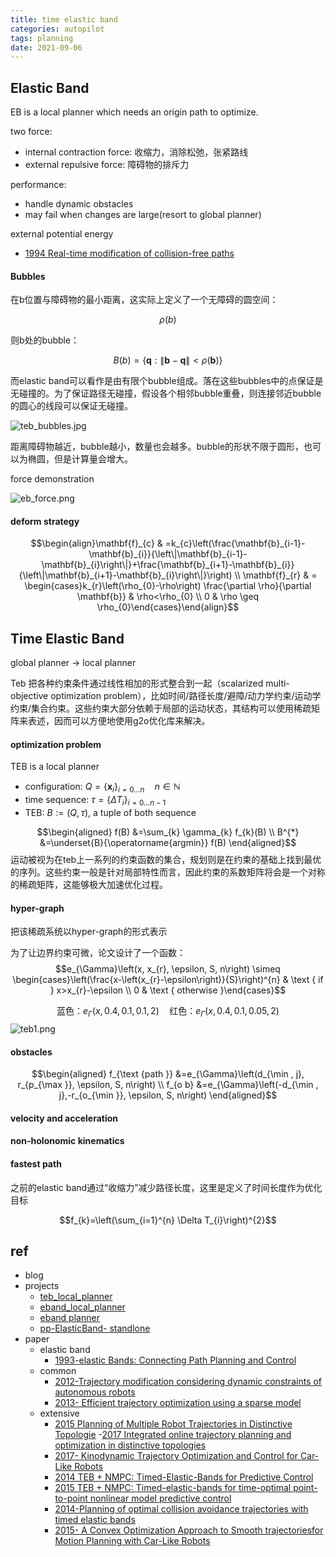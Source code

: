 ```yaml
---
title: time elastic band 
categories: autopilot
tags: planning
date: 2021-09-06
---
```


## Elastic Band

EB is a local planner which needs an origin path to optimize.

two force:

- internal contraction force: 收缩力，消除松弛，张紧路线
- external repulsive force: 障碍物的排斥力

performance:

- handle dynamic obstacles
- may fail when changes are large(resort to global planner)

external potential energy 

- [1994 Real-time modification of collision-free paths](http://i.stanford.edu/pub/cstr/reports/cs/tr/95/1537/CS-TR-95-1537.pdf)

#### Bubbles

在b位置与障碍物的最小距离，这实际上定义了一个无障碍的圆空间：

$$\rho(b)$$

则b处的bubble：

$$B(b)=\{\mathbf{q}:\|\mathbf{b}-\mathbf{q}\|<\rho(\mathbf{b})\}$$

而elastic band可以看作是由有限个bubble组成。落在这些bubbles中的点保证是无碰撞的。为了保证路径无碰撞，假设各个相邻bubble重叠，则连接邻近bubble的圆心的线段可以保证无碰撞。

![teb_bubbles.jpg](https://cdn.jsdelivr.net/gh/YeeKal/img_land/blog/notes_img_backup/autopilot/imgs/teb_bubbles.jpg)

距离障碍物越近，bubble越小，数量也会越多。bubble的形状不限于圆形，也可以为椭圆，但是计算量会增大。

force demonstration

![eb_force.png](https://cdn.jsdelivr.net/gh/YeeKal/img_land/blog/notes_img_backup/autopilot/imgs/eb_force.png)

#### deform strategy

$$\begin{align}\mathbf{f}_{c} & =k_{c}\left(\frac{\mathbf{b}_{i-1}-\mathbf{b}_{i}}{\left\|\mathbf{b}_{i-1}-\mathbf{b}_{i}\right\|}+\frac{\mathbf{b}_{i+1}-\mathbf{b}_{i}}{\left\|\mathbf{b}_{i+1}-\mathbf{b}_{i}\right\|}\right)  \\ \mathbf{f}_{r} & = \begin{cases}k_{r}\left(\rho_{0}-\rho\right) \frac{\partial \rho}{\partial \mathbf{b}} & \rho<\rho_{0} \\ 0 & \rho \geq \rho_{0}\end{cases}\end{align}$$



## Time Elastic Band

global planner -> local planner

Teb 把各种约束条件通过线性相加的形式整合到一起（scalarized multi-objective optimization problem），比如时间/路径长度/避障/动力学约束/运动学约束/集合约束。这些约束大部分依赖于局部的运动状态，其结构可以使用稀疏矩阵来表述，因而可以方便地使用g2o优化库来解决。

#### optimization problem

TEB is a local planner

- configuration: $Q=\left\{\mathbf{x}_{i}\right\}_{i=0 \ldots n} \quad n \in \mathbb{N}$
- time sequence: $\tau=\left\{\Delta T_{i}\right\}_{i=0 \ldots n-1}$
- TEB: $B:=(Q, \tau)$, a tuple of both sequence

$$\begin{aligned}
f(B) &=\sum_{k} \gamma_{k} f_{k}(B) \\
B^{*} &=\underset{B}{\operatorname{argmin}} f(B)
\end{aligned}$$
运动被视为在teb上一系列的约束函数的集合，规划则是在约束的基础上找到最优的序列。这些约束一般是针对局部特性而言，因此约束的系数矩阵将会是一个对称的稀疏矩阵，这能够极大加速优化过程。

#### hyper-graph

把该稀疏系统以hyper-graph的形式表示



为了让边界约束可微，论文设计了一个函数：
$$e_{\Gamma}\left(x, x_{r}, \epsilon, S, n\right) \simeq \begin{cases}\left(\frac{x-\left(x_{r}-\epsilon\right)}{S}\right)^{n} & \text { if } x>x_{r}-\epsilon \\ 0 & \text { otherwise }\end{cases}$$

$$\text{蓝色：}e_{\Gamma}(x,0.4,0.1, 0.1, 2) \quad \text{红色：}e_{\Gamma}(x,0.4,0.1, 0.05, 2)$$
![teb1.png](https://cdn.jsdelivr.net/gh/YeeKal/img_land/blog/notes_img_backup/autopilot/imgs/teb1.png)

#### obstacles


$$\begin{aligned}
f_{\text {path }} &=e_{\Gamma}\left(d_{\min , j}, r_{p_{\max }}, \epsilon, S, n\right) \\
f_{o b} &=e_{\Gamma}\left(-d_{\min , j},-r_{o_{\min }}, \epsilon, S, n\right)
\end{aligned}$$

#### velocity and acceleration

#### non-holonomic kinematics

#### fastest path

之前的elastic band通过“收缩力”减少路径长度，这里是定义了时间长度作为优化目标

$$f_{k}=\left(\sum_{i=1}^{n} \Delta T_{i}\right)^{2}$$







## ref

- blog
- projects
    - [teb_local_planner](https://github.com/rst-tu-dortmund/teb_local_planner)
    - [eband_local_planner](https://github.com/utexas-bwi/eband_local_planner)
    - [eband planner](https://github.com/bhaskara/eband_planner)
    - [pp-ElasticBand- standlone](https://github.com/youmnam/pp-ElasticBand)
- paper
    - elastic band
        - [1993-elastic Bands: Connecting Path Planning and Control]()
    - common
        - [2012-Trajectory modification considering dynamic constraints of autonomous robots]()
        - [2013-  Efficient trajectory optimization using a sparse model]()
    - extensive
        - [2015 Planning of Multiple Robot Trajectories in Distinctive Topologie]()
        -[2017 Integrated online trajectory planning and optimization in distinctive topologies]()
        - [2017- Kinodynamic Trajectory Optimization and Control for Car-Like Robots]()
        - [2014 TEB + NMPC: Timed-Elastic-Bands for Predictive Control]()
        - [2015 TEB + NMPC: Timed-elastic-bands for time-optimal point-to-point nonlinear model predictive control]()
        - [2014-Planning of optimal collision avoidance trajectories with timed elastic bands]()
        - [2015- A Convex Optimization Approach to Smooth  trajectoriesfor Motion Planning with Car-Like Robots ]()
